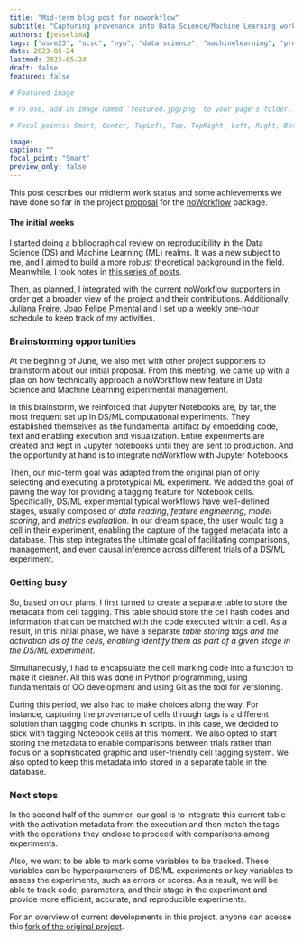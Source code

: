```yaml
---
title: "Mid-term blog post for noworkflow"
subtitle: "Capturing provenance into Data Science/Machine Learning workflows" 
authors: [jesselima]
tags: ["osre23", "ucsc", "nyu", "data science", "machinelearning", "provenance", "reproducibility"]
date: 2023-05-24
lastmod: 2023-05-24
draft: false
featured: false

# Featured image

# To use, add an image named `featured.jpg/png` to your page's folder.

# Focal points: Smart, Center, TopLeft, Top, TopRight, Left, Right, BottomLeft, Bottom, BottomRight.

image:
caption: ""
focal_point: "Smart"
preview_only: false
---
```


This post describes our midterm work status and some achievements we have done so far in the project [proposal](https://docs.google.com/document/d/1YMtPjZXcgt5eplyxIgQE8IBpQIiRlB9eqVSQiIPhXNU/edit#heading=h.nnxl1g16trg0) for the [noWorkflow](https://ucsc-ospo.github.io/project/osre23/nyu/noworkflow/) package. 


#### The initial weeks

I started doing a bibliographical review on reproducibility in the Data Science (DS) and Machine Learning (ML) realms. It was a new subject to me, and I aimed to build a more robust theoretical background in the field. Meanwhile, I took notes in [this series of posts](https://jaglima.github.io/). 

Then, as planned, I integrated with the current noWorkflow supporters in order get a broader view of the project and their contributions. Additionally, [Juliana Freire](https://ucsc-ospo.github.io/author/juliana-freire/), [Joao Felipe Pimental](https://ucsc-ospo.github.io/author/joao-felipe-pimentel/) and I set up a weekly one-hour schedule to keep track of my activities. 

### Brainstorming opportunities

At the beginnig of June, we also met with other project supporters to brainstorm about our initial proposal. From this meeting, we came up with a plan on how technically approach a noWorkflow new feature in Data Science and Machine Learning experimental management. 

In this brainstorm, we reinforced that Jupyter Notebooks are, by far, the most frequent set up in DS/ML computational experiments. They established themselves as the fundamental artifact by embedding code, text and enabling execution and visualization. Entire experiments are created and kept in Jupyter notebooks until they are sent to production. And the opportunity at hand is to integrate noWorkflow with Jupyter Notebooks. 

Then, our mid-term goal was adapted from the original plan of only selecting and executing a prototypical ML experiment. We added the goal of paving the way for providing a tagging feature for Notebook cells. Specifically, DS/ML experimental typical workflows have well-defined stages, usually composed of _data reading_, _feature engineering_, _model scoring_, and _metrics evaluation_.  In our  dream space, the user would tag a cell in their experiment, enabling the capture of the tagged metadata into a database. This step integrates the ultimate goal of facilitating comparisons, management, and even causal inference across different trials of a DS/ML experiment. 

### Getting busy

So, based on our plans, I first turned to create a separate table to store the metadata from cell tagging. This table should store the cell hash codes and information that can be matched with the code executed within a cell. As a result, in this initial phase, we have a separate *table storing tags and the activation ids of the cells, enabling identify them as part of a given stage in the DS/ML experiment*. 

Simultaneously, I had to encapsulate the cell marking code into a function to make it cleaner. All this was done in Python programming, using fundamentals of OO development and using Git as the tool for versioning.

During this period, we also had to make choices along the way. For instance, capturing the provenance of cells through tags is a different solution than tagging code chunks in scripts. In this case, we decided to stick with tagging Notebook cells at this moment. We also opted to start storing the metadata to enable comparisons between trials rather than focus on a sophisticated graphic and user-friendly cell tagging system. We also opted to keep this metadata info stored in a separate table in the database.

### Next steps

In the second half of the summer, our goal is to integrate this current table with the activation metadata from the execution and then match the tags with the operations they enclose to proceed with comparisons among experiments. 

Also, we want to be able to mark some variables to be tracked. These variables can be hyperparameters of DS/ML experiments or key variables to assess the experiments, such as errors or scores. As a result, we will be able to track code, parameters, and their stage in the experiment and provide more efficient, accurate, and reproducible experiments.

For an overview of current developments in this project, anyone can acesse this [fork of the original project](https://github.com/jaglima/noworkflow/tree/stage_tagging).


